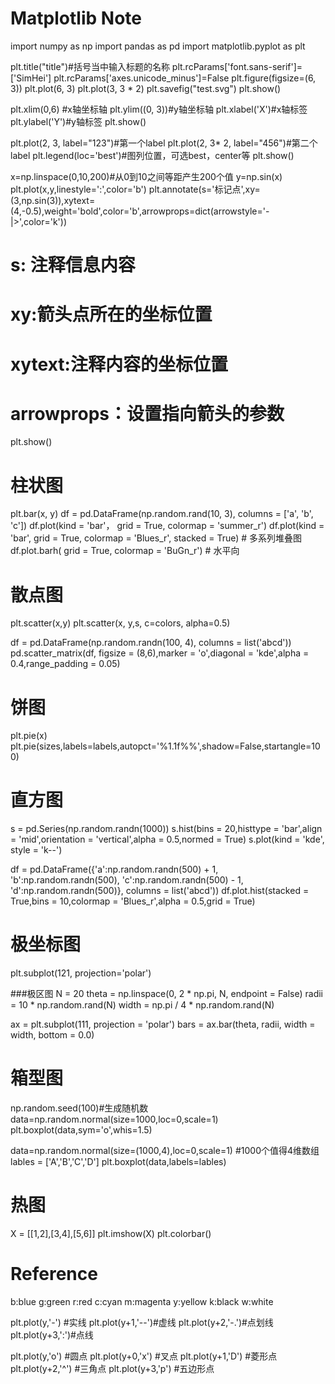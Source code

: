 Matplotlib Note
===============

import numpy as np
import pandas as pd
import matplotlib.pyplot as plt

plt.title("title")#括号当中输入标题的名称
plt.rcParams['font.sans-serif']=['SimHei']
plt.rcParams['axes.unicode_minus']=False
plt.figure(figsize=(6, 3))
plt.plot(6, 3)
plt.plot(3, 3 * 2)
plt.savefig("test.svg")
plt.show()

plt.xlim(0,6) #x轴坐标轴
plt.ylim((0, 3))#y轴坐标轴
plt.xlabel('X')#x轴标签
plt.ylabel('Y')#y轴标签
plt.show()

plt.plot(2, 3, label="123")#第一个label
plt.plot(2, 3\* 2, label="456")#第二个label
plt.legend(loc='best')#图列位置，可选best，center等
plt.show()

x=np.linspace(0,10,200)#从0到10之间等距产生200个值
y=np.sin(x)
plt.plot(x,y,linestyle=':',color='b')
plt.annotate(s='标记点',xy=(3,np.sin(3)),xytext=(4,-0.5),weight='bold',color='b',arrowprops=dict(arrowstyle='-|>',color='k'))
   # s: 注释信息内容
   # xy:箭头点所在的坐标位置
   # xytext:注释内容的坐标位置
   # arrowprops：设置指向箭头的参数
plt.show()

# 柱状图
plt.bar(x, y)
df = pd.DataFrame(np.random.rand(10, 3), columns = ['a', 'b', 'c'])
df.plot(kind = 'bar'， grid = True, colormap = 'summer_r')
df.plot(kind = 'bar',  grid = True, colormap = 'Blues_r', stacked = True) # 多系列堆叠图
df.plot.barh( grid = True, colormap = 'BuGn_r') # 水平向


# 散点图
plt.scatter(x,y)
plt.scatter(x, y,s, c=colors, alpha=0.5)

df = pd.DataFrame(np.random.randn(100, 4), columns = list('abcd'))
pd.scatter_matrix(df, figsize = (8,6),marker = 'o',diagonal = 'kde',alpha = 0.4,range_padding = 0.05)


# 饼图
plt.pie(x)
plt.pie(sizes,labels=labels,autopct='%1.1f%%',shadow=False,startangle=100)

# 直方图

s = pd.Series(np.random.randn(1000))
s.hist(bins = 20,histtype = 'bar',align = 'mid',orientation = 'vertical',alpha = 0.5,normed = True)
s.plot(kind = 'kde', style = 'k--')

df = pd.DataFrame({'a':np.random.randn(500) + 1, 'b':np.random.randn(500), 'c':np.random.randn(500) - 1, 'd':np.random.randn(500)}, columns = list('abcd'))
df.plot.hist(stacked = True,bins = 10,colormap = 'Blues_r',alpha = 0.5,grid = True)

# 极坐标图
plt.subplot(121, projection='polar')


###极区图
N = 20
theta = np.linspace(0, 2 * np.pi, N, endpoint = False)
radii = 10 * np.random.rand(N)
width = np.pi / 4 * np.random.rand(N)

ax = plt.subplot(111, projection = 'polar')
bars = ax.bar(theta, radii, width = width, bottom = 0.0)

# 箱型图
np.random.seed(100)#生成随机数
data=np.random.normal(size=1000,loc=0,scale=1)
plt.boxplot(data,sym='o',whis=1.5)

data=np.random.normal(size=(1000,4),loc=0,scale=1) #1000个值得4维数组
lables = ['A','B','C','D']
plt.boxplot(data,labels=lables)

# 热图
X = [[1,2],[3,4],[5,6]]
plt.imshow(X)
plt.colorbar()


# Reference
b:blue
g:green
r:red
c:cyan
m:magenta
y:yellow
k:black
w:white

plt.plot(y,'-') #实线
plt.plot(y+1,'--')#虚线
plt.plot(y+2,'-.')#点划线
plt.plot(y+3,':')#点线

plt.plot(y,'o') #圆点
plt.plot(y+0,'x') #叉点
plt.plot(y+1,'D') #菱形点
plt.plot(y+2,'^') #三角点
plt.plot(y+3,'p') #五边形点

